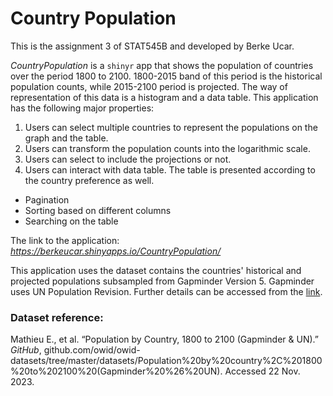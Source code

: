 # Country Population

This is the assignment 3 of STAT545B and developed by Berke Ucar. 

*CountryPopulation* is a `shinyr` app that shows the population of countries over the period 1800 to 2100. 1800-2015 band of this period is the historical population counts, while 2015-2100 period is projected. The way of representation of this data is a histogram and a data table. This application has the following major properties:

1. Users can select multiple countries to represent the populations on the graph and the table.
2. Users can transform the population counts into the logarithmic scale.
3. Users can select to include the projections or not.
4. Users can interact with data table. The table is presented according to the country preference as well. 
  * Pagination
  * Sorting based on different columns
  * Searching on the table

The link to the application: *https://berkeucar.shinyapps.io/CountryPopulation/*

This application uses the dataset contains the countries' historical and projected populations subsampled from Gapminder Version 5. Gapminder uses UN Population Revision. Further details can be accessed from the [link](https://github.com/owid/owid-datasets/tree/master/datasets/Population%20by%20country%2C%201800%20to%202100%20(Gapminder%20%26%20UN)).

### Dataset reference:
Mathieu E., et al. “Population by Country, 1800 to 2100 (Gapminder & UN).” _GitHub_, github.com/owid/owid-datasets/tree/master/datasets/Population%20by%20country%2C%201800%20to%202100%20(Gapminder%20%26%20UN). Accessed 22 Nov. 2023. 